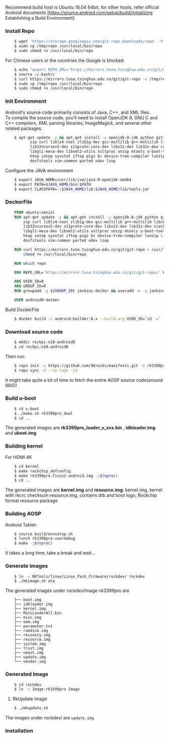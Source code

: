 Recommend build host is Ubuntu 16.04 64bit, for other hosts, refer official Android documents [https://source.android.com/setup/build/initializing Establishing a Build Environment].

### Install Repo
```bash
    $ wget 'https://storage.googleapis.com/git-repo-downloads/repo' -P /tmp/
    $ sudo cp /tmp/repo /usr/local/bin/repo
    $ sudo chmod +x /usr/local/bin/repo
```

For Chinese users or the countries the Google is blocked:

```bash
    $ echo "export REPO_URL='https://mirrors.tuna.tsinghua.edu.cn/git/git-repo/'" >> ~/.bashrc
    $ source ~/.bashrc
    $ curl https://mirrors.tuna.tsinghua.edu.cn/git/git-repo -o /tmp/repo
    $ sudo cp /tmp/repo /usr/local/bin/repo
    $ sudo chmod +x /usr/local/bin/repo
```

### Init Environment
Android's source code primarily consists of Java, C++, and XML files.<br>
To compile the source code, you'll need to install OpenJDK 8, GNU C and C++ compilers, XML parsing libraries, ImageMagick, and several other related packages.
```bash
    $ apt-get update -y && apt-get install -y openjdk-8-jdk python git-core gnupg flex bison gperf build-essential \
           zip curl liblz4-tool zlib1g-dev gcc-multilib g++-multilib libc6-dev-i386 \
           lib32ncurses5-dev x11proto-core-dev libx11-dev lib32z-dev ccache \
           libgl1-mesa-dev libxml2-utils xsltproc unzip mtools u-boot-tools \
           htop iotop sysstat iftop pigz bc device-tree-compiler lunzip \
           dosfstools vim-common parted udev lzop
```
Configure the JAVA environment
```bash
    $ export JAVA_HOME=/usr/lib/jvm/java-8-openjdk-amd64
    $ export PATH=$JAVA_HOME/bin:$PATH
    $ export CLASSPATH=.:$JAVA_HOME/lib:$JAVA_HOME/lib/tools.jar
```

### DockerFile
```dockerfile
    FROM ubuntu:xenial
    RUN apt-get update -y && apt-get install -y openjdk-8-jdk python git-core gnupg flex bison gperf build-essential \
        zip curl liblz4-tool zlib1g-dev gcc-multilib g++-multilib libc6-dev-i386 \
        lib32ncurses5-dev x11proto-core-dev libx11-dev lib32z-dev ccache \
        libgl1-mesa-dev libxml2-utils xsltproc unzip mtools u-boot-tools \
        htop iotop sysstat iftop pigz bc device-tree-compiler lunzip \
        dosfstools vim-common parted udev lzop

    RUN curl https://mirrors.tuna.tsinghua.edu.cn/git/git-repo > /usr/local/bin/repo && \
        chmod +x /usr/local/bin/repo

    RUN which repo

    ENV REPO_URL='https://mirrors.tuna.tsinghua.edu.cn/git/git-repo/' USER=android8-docker

    ARG USER_ID=0
    ARG GROUP_ID=0
    RUN groupadd -g ${GROUP_ID} jenkins-docker && useradd -m -g jenkins-docker -u ${USER_ID} android8-docker

    USER android8-docker

```
Build DockerFile
```bash
    $ docker build -t android-builder:8.x --build-arg USER_ID=`id -u` --build-arg GROUP_ID=`id -g` $(which-dir-dockerfile-in)
```

### Download source code
```bash
    $ mkdir rockpi-n10-android8
    $ cd rockpi-n10-android8
```
Then run:
```bash
    $ repo init -u https://github.com/96rocks/manifests.git -b rk3399pro-android-8.1 -m rk3399pro-rk-vendor-release.xml
    $ repo sync -d --no-tags -j4
```
It might take quite a bit of time to fetch the entire AOSP source code(around 86G)!

### Build u-boot
```bash
    $ cd u-boot
    $ ./make.sh rk3399pro_dual
    $ cd ..
```
The generated images are **rk3399pro_loader_v_xxx.bin** , **idbloader.img** and **uboot.img**

### Building kernel
For HDMI 4K  
```bash
    $ cd kernel
    $ make rockchip_defconfig
    $ make rk3399pro-ficus2-android.img -j$(nproc)
    $ cd ..
```

The generated images are **kernel.img** and **resource.img**:
kernel.img, kernel with rkcrc checksum
resource.img, contains dtb and boot logo, Rockchip format resource package

### Building AOSP
Android Tablet:
```bash
    $ source build/envsetup.sh
    $ lunch rk3399pro-userdebug
    $ make -j$(nproc)
```
It takes a long time, take a break and wait...

### Generate  images
```bash
    $ ln -s RKTools/linux/Linux_Pack_Firmware/rockdev/ rockdev
    $ ./mkimage.sh ota
```

The generated images under rockdev/Image-rk3399pro are
```
    ├── boot.img
    ├── idbloader.img
    ├── kernel.img
    ├── MiniLoaderAll.bin
    ├── misc.img
    ├── oem.img
    ├── parameter.txt
    ├── ramdisk.img
    ├── recovery.img
    ├── resource.img
    ├── system.img
    ├── trust.img
    ├── uboot.img
    ├── update.img
    └── vendor.img
```

### Generated Image
```bash
    $ cd rockdev
    $ ln -s Image-rk3399pro Image
```

1. RkUpdate Image
```bash
    $ ./mkupdate.sh
```
The images under rockdev/ are `update.img`

### Installation

